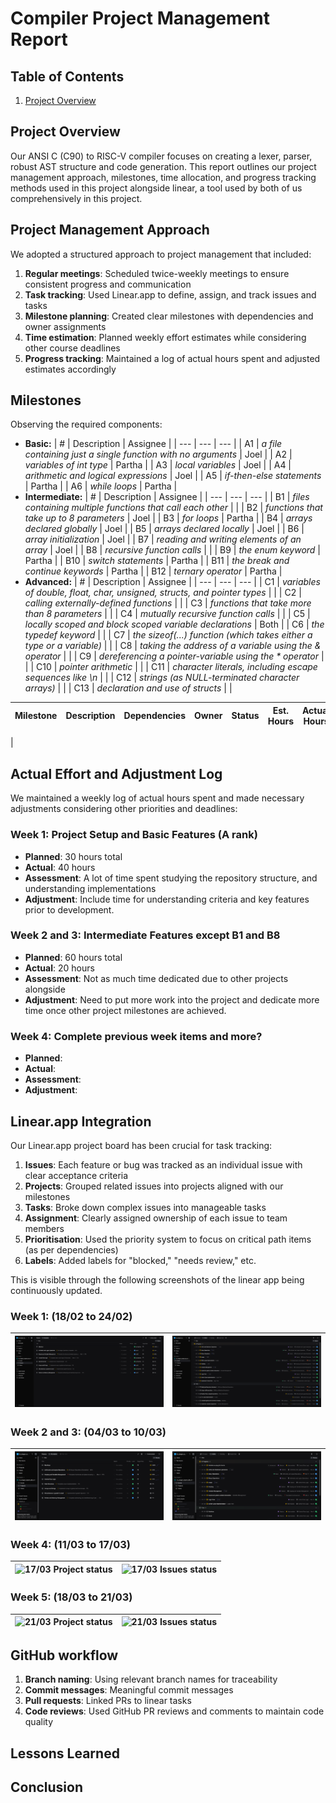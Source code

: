 # Compiler Project Management Report

## Table of Contents
1. [Project Overview](#project-overview)

## Project Overview

Our ANSI C (C90) to RISC-V compiler focuses on creating a lexer, parser, robust AST structure and code generation. This report outlines our project management approach, milestones, time allocation, and progress tracking methods used in this project alongside linear, a tool used by both of us comprehensively in this project.

## Project Management Approach

We adopted a structured approach to project management that included:

1. **Regular meetings**: Scheduled twice-weekly meetings to ensure consistent progress and communication
2. **Task tracking**: Used Linear.app to define, assign, and track issues and tasks
3. **Milestone planning**: Created clear milestones with dependencies and owner assignments
4. **Time estimation**: Planned weekly effort estimates while considering other course deadlines
5. **Progress tracking**: Maintained a log of actual hours spent and adjusted estimates accordingly

## Milestones
Observing the required components:
- **Basic:**
    | # | Description | Assignee |
    | --- | --- | --- |
    | A1  | *a file containing just a single function with no arguments* | Joel |
    | A2  | *variables of int type* | Partha |
    | A3  | *local variables* | Joel |
    | A4  | *arithmetic and logical expressions* | Joel |
    | A5  | *if-then-else statements* | Partha |
    | A6  | *while loops* | Partha |
- **Intermediate:**
    | # | Description | Assignee |
    | --- | --- | --- |
    | B1  | *files containing multiple functions that call each other* |  |
    | B2  | *functions that take up to 8 parameters* | Joel |
    | B3  | *for loops* | Partha |
    | B4  | *arrays declared globally* | Joel |
    | B5  | *arrays declared locally* | Joel |
    | B6  | *array initialization* | Joel |
    | B7  | *reading and writing elements of an array* | Joel |
    | B8  | *recursive function calls* |  |
    | B9  | *the enum keyword* | Partha |
    | B10 | *switch statements* | Partha |
    | B11 | *the break and continue keywords* | Partha |
    | B12 | *ternary operator* | Partha |
- **Advanced:**
    | # | Description | Assignee |
    | --- | --- | --- |
    | C1  | *variables of double, float, char, unsigned, structs, and pointer types* |  |
    | C2  | *calling externally-defined functions* |  |
    | C3  | *functions that take more than 8 parameters* |  |
    | C4  | *mutually recursive function calls* |  |
    | C5  | *locally scoped and block scoped variable declarations* | Both |
    | C6  | *the typedef keyword* |  |
    | C7  | *the sizeof(...) function (which takes either a type or a variable)* |  |
    | C8  | *taking the address of a variable using the & operator* |  |
    | C9  | *dereferencing a pointer-variable using the * operator* |  |
    | C10 | *pointer arithmetic* |  |
    | C11 | *character literals, including escape sequences like \n* |  |
    | C12 | *strings (as NULL-terminated character arrays)* |  |
    | C13 | *declaration and use of structs* |  |


| Milestone | Description | Dependencies | Owner | Status | Est. Hours | Actual Hours |
|-----------|-------------|--------------|-------|--------|------------|--------------|
|


## Actual Effort and Adjustment Log

We maintained a weekly log of actual hours spent and made necessary adjustments considering other priorities and deadlines:

### Week 1: Project Setup and Basic Features (A rank)
- **Planned**: 30 hours total
- **Actual**: 40 hours
- **Assessment**: A lot of time spent studying the repository structure, and understanding implementations
- **Adjustment**: Include time for understanding criteria and key features prior to development.

### Week 2 and 3: Intermediate Features except B1 and B8
- **Planned**: 60 hours total
- **Actual**: 20 hours
- **Assessment**: Not as much time dedicated due to other projects alongside
- **Adjustment**: Need to put more work into the project and dedicate more time once other project milestones are achieved.

### Week 4: Complete previous week items and more?
- **Planned**:
- **Actual**:
- **Assessment**:
- **Adjustment**:


## Linear.app Integration

Our Linear.app project board has been crucial for task tracking:

1. **Issues**: Each feature or bug was tracked as an individual issue with clear acceptance criteria
2. **Projects**: Grouped related issues into projects aligned with our milestones
3. **Tasks**: Broke down complex issues into manageable tasks
4. **Assignment**: Clearly assigned ownership of each issue to team members
5. **Prioritisation**: Used the priority system to focus on critical path items (as per dependencies)
6. **Labels**: Added labels for "blocked," "needs review," etc.

This is visible through the following screenshots of the linear app being continuously updated.

### Week 1: (18/02 to 24/02)
| ![24/02 Project status](./assets/project-management/Projects_240225.png) | ![24/02 Issues status](./assets/project-management/Issues_240225.png) |
| --- | --- |

### Week 2 and 3: (04/03 to 10/03)
| ![10/03 Project status](./assets/project-management/Projects_100325.png) | ![10/03 Issues status](./assets/project-management/Issues_100325.png) |
| --- | --- |

### Week 4: (11/03 to 17/03)
| ![17/03 Project status](./assets/project-management/Projects_170325.png) | ![17/03 Issues status](./assets/project-management/Issues_170325.png) |
| --- | --- |

### Week 5: (18/03 to 21/03)
| ![21/03 Project status](./assets/project-management/Projects_210325.png) | ![21/03 Issues status](./assets/project-management/Issues_210325.png) |
| --- | --- |

## GitHub workflow

1. **Branch naming**: Using relevant branch names for traceability
2. **Commit messages**: Meaningful commit messages
3. **Pull requests**: Linked PRs to linear tasks
4. **Code reviews**: Used GitHub PR reviews and comments to maintain code quality

## Lessons Learned


## Conclusion

